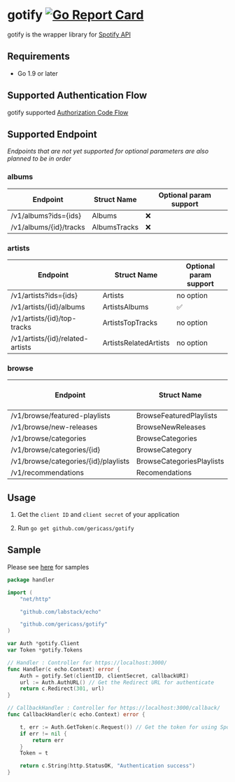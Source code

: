 # gotify [![Go Report Card](https://goreportcard.com/badge/github.com/gericass/gotify)](https://goreportcard.com/report/github.com/gericass/gotify)

gotify is the wrapper library for [Spotify API](https://developer.spotify.com/web-api/)

## Requirements

- Go 1.9 or later

## Supported Authentication Flow

gotify supported [Authorization Code Flow](https://developer.spotify.com/web-api/authorization-guide/#authorization_code_flow)


## Supported Endpoint

*Endpoints that are not yet supported for optional parameters are also planned to be in order*

### albums

| Endpoint                              | Struct Name              | Optional param support |
|--------------------------------------|---------------------------|------------------------|
| /v1/albums?ids={ids}                 | Albums                    | ❌                      |
| /v1/albums/{id}/tracks               | AlbumsTracks              | ❌                      |


### artists

| Endpoint                              | Struct Name              | Optional param support |
|--------------------------------------|---------------------------|------------------------|
| /v1/artists?ids={ids}                | Artists                   | no option               |
| /v1/artists/{id}/albums              | ArtistsAlbums             | ✅                      |
| /v1/artists/{id}/top-tracks          | ArtistsTopTracks          | no option               |
| /v1/artists/{id}/related-artists     | ArtistsRelatedArtists     | no option               |

### browse

| Endpoint                              | Struct Name              | Optional param support |
|--------------------------------------|---------------------------|------------------------|
| /v1/browse/featured-playlists        | BrowseFeaturedPlaylists   | ❌                      |
| /v1/browse/new-releases              | BrowseNewReleases         | ❌                      |
| /v1/browse/categories                | BrowseCategories          | ❌                      |
| /v1/browse/categories/{id}           | BrowseCategory            | ❌                      |
| /v1/browse/categories/{id}/playlists | BrowseCategoriesPlaylists | ❌                      |
| /v1/recommendations                  | Recomendations            | ❌                      |

## Usage

1. Get the `client ID` and `client secret` of your application

2. Run `go get github.com/gericass/gotify`

## Sample

Please see [here](https://github.com/gericass/gotifySample) for samples

```go
package handler

import (
	"net/http"

	"github.com/labstack/echo"

	"github.com/gericass/gotify"
)

var Auth *gotify.Client
var Token *gotify.Tokens

// Handler : Controller for https://localhost:3000/
func Handler(c echo.Context) error {
	Auth = gotify.Set(clientID, clientSecret, callbackURI)
	url := Auth.AuthURL() // Get the Redirect URL for authenticate
	return c.Redirect(301, url)
}

// CallbackHandler : Controller for https://localhost:3000/callback/
func CallbackHandler(c echo.Context) error {

	t, err := Auth.GetToken(c.Request()) // Get the token for using Spotify API
	if err != nil {
		return err
	}
	Token = t

	return c.String(http.StatusOK, "Authentication success")
}
```